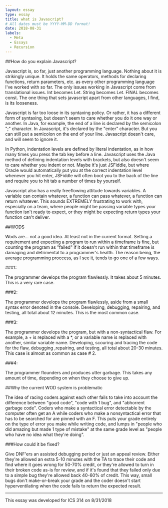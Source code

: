 ```yaml
---
layout: essay
type: essay
title: what is Javascript?
# All dates must be YYYY-MM-DD format!
date: 2018-08-31
labels:
  - Meta
  - Essays
  - Recursion
---
```


##How do you explain Javascript?

Javascript is, so far, just another programming language. Nothing about it is strikingly unique. It holds the same operators, methods for declaring functions, return parameters, etc. as every other programming language I've worked with so far. The only issues working in Javascript come from translational issues. Int becomes Let. String becomes Let. FINAL becomes const. The one thing that sets javascript apart from other languages, I find, is its looseness.

Javascript is far too loose in its syntaxing policy. Or rather, it has a different form of syntaxing, but doesn't seem to care whether you do it one way or another. In Java, for example, the end of a line is declared by the semicolon ";" character. In Javascript, it's declared by the "enter" character. But you can still put a semicolon on the end of your line. Javascript doesn't care, and will seem to ignore it.

In Python, indentation levels are defined by literal indentation, as in how many times you press the tab key before a line. Javascript uses the Java method of defining indentation levels with brackets, but also doesn't seem to care whether you indent or not. Maybe it's just JSFiddle, but where Oracle would automatically put you at the correct indentation level whenever you hit enter, JSFiddle will often boot you to the back of the line and require you to hit tab a number of times by yourself.

Javascript also has a really freeflowing attitude towards variables. A variable can contain whatever, a function can pass whatever, a function can return whatever. This sounds EXTREMELY frustrating to work with, especially on a team, where people might be passing variable types your function isn't ready to expect, or they might be expecting return types your function can't deliver.

##WODS

Wods are... not a good idea. At least not in the current format. Setting a requirement and expecting a program to run within a timeframe is fine, but counting the program as "failed" if it doesn't run within that timeframe is damaging and detrimental to a programmer's health. The reason being, the average programming proccess, as I see it, tends to go one of a few ways.

###1:

The programmer develops the program flawlessly. It takes about 5 minutes. This is a very rare case.

###2:

The programmer develops the program flawlessly, aside from a small syntax error denoted in the console. Developing, debugging, repairing, and testing, all total about 12 minutes. This is the most common case.

###3:

The programmer develops the program, but with a non-syntactical flaw. For example, a + is replaced with a \*, or a variable name is replaced with another, similar variable name. Developing, scouring and tracing the code for the flaw, debugging ,repairing, and testing, all total about 20-30 minutes. This case is almost as common as case # 2.

###4:

The programmer flounders and produces utter garbage. This takes any amount of time, depending on when they choose to give up.

##Why the current WOD system is problematic

The idea of racing coders against each other fails to take into account the difference between "good code", "code with 1 bug", and "abhorrent garbage code". Coders who make a syntactical error detectable by the computer often get an A while coders who make a nonsyntactical error that has to be searched for are pinned with an F. This puts your grade entirely on the type of error you make while writing code, and lumps in "people who did amazing but made 1 type of mistake" at the same grade level as "people who have no idea what they're doing". 

###How could it be fixed?

Give DNF'ers an assisted debugging period or just an appeal review. Either they're allowed an extra 5-10 minutes with the TA to trace their code and find where it goes wrong for 50-70% credit, or they're allowed to turn in their broken code as-is for review, and if it's found that they failed only due to a simple bug they're allowed back 40-60% of credit. This way, small bugs don't make-or-break your grade and the coder doesn't start hyperventilating when the code fails to return the expected result.

----

This essay was developed for ICS 314 on 8/31/2018
